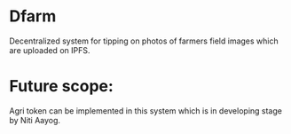 # Dfarm
Decentralized system for tipping on photos of farmers field images which are uploaded on IPFS.

# Future scope: 
 Agri token can be implemented in this system which is in developing stage by Niti Aayog.
